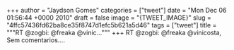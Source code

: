 
+++
author = "Jaydson Gomes"
categories = ["tweet"]
date = "Mon Dec 06 01:56:44 +0000 2010"
draft = false
image = "{TWEET_IMAGE}"
slug = "4ffc57436fd62ba8ce35f8747d1efc5b621a5d46"
tags = ["tweet"]
title = """RT @zogbi: @freaka @vinic..."""
+++
RT @zogbi: @freaka @vinicosta, Sem comentarios....
